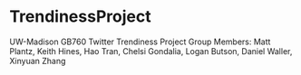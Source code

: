 # TrendinessProject
UW-Madison GB760 Twitter Trendiness Project
Group Members: Matt Plantz, Keith Hines, Hao Tran, Chelsi Gondalia, Logan Butson, Daniel Waller, Xinyuan Zhang
